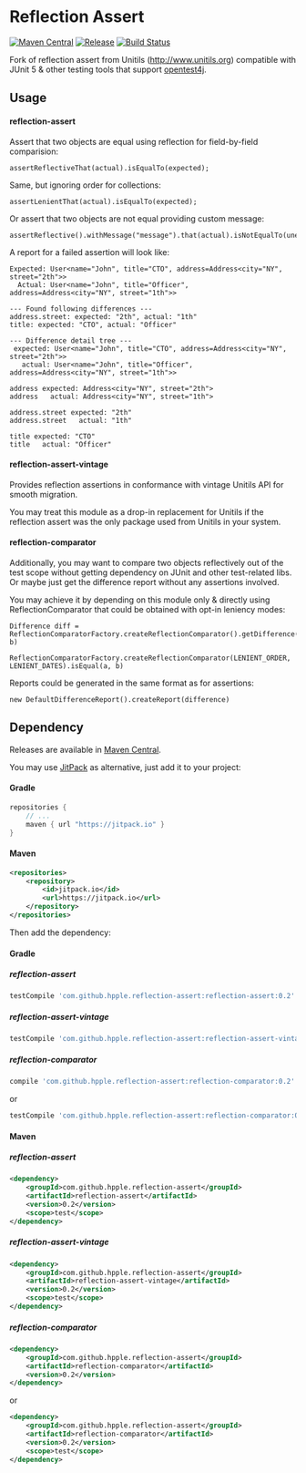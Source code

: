 Reflection Assert
=======

[![Maven Central](https://img.shields.io/maven-central/v/com.github.hpple.reflection-assert/reflection-assert.svg)](https://maven-badges.herokuapp.com/maven-central/com.github.hpple.reflection-assert/reflection-assert/)
[![Release](https://jitpack.io/v/hpple/reflection-assert.svg)](https://jitpack.io/#hpple/reflection-assert)
[![Build Status](https://app.travis-ci.com/hpple/reflection-assert.svg?branch=master)](https://app.travis-ci.com/github/hpple/reflection-assert)

Fork of reflection assert from Unitils (http://www.unitils.org) compatible with JUnit 5 & other testing tools that support [opentest4j](https://github.com/ota4j-team/opentest4j).

Usage
----------------
#### reflection-assert
Assert that two objects are equal using reflection for field-by-field comparision:

```
assertReflectiveThat(actual).isEqualTo(expected);
```
Same, but ignoring order for collections:

```
assertLenientThat(actual).isEqualTo(expected);
```
Or assert that two objects are not equal providing custom message:
```
assertReflective().withMessage("message").that(actual).isNotEqualTo(unexpected);
```

A report for a failed assertion will look like:

```
Expected: User<name="John", title="CTO", address=Address<city="NY", street="2th">>
  Actual: User<name="John", title="Officer", address=Address<city="NY", street="1th">>

--- Found following differences ---
address.street: expected: "2th", actual: "1th"
title: expected: "CTO", actual: "Officer"

--- Difference detail tree ---
 expected: User<name="John", title="CTO", address=Address<city="NY", street="2th">>
   actual: User<name="John", title="Officer", address=Address<city="NY", street="1th">>

address expected: Address<city="NY", street="2th">
address   actual: Address<city="NY", street="1th">

address.street expected: "2th"
address.street   actual: "1th"

title expected: "CTO"
title   actual: "Officer"
```

#### reflection-assert-vintage
Provides reflection assertions in conformance with vintage Unitils API for smooth migration.

You may treat this module as a drop-in replacement for Unitils if the reflection assert was the only package used from Unitils in your system.

#### reflection-comparator
Additionally, you may want to compare two objects reflectively out of the test scope without getting dependency on JUnit and other test-related libs. 
Or maybe just get the difference report without any assertions involved.

You may achieve it by depending on this module only & directly using ReflectionComparator that could be obtained with opt-in leniency modes:
```
Difference diff = ReflectionComparatorFactory.createReflectionComparator().getDifference(a, b)
```
```
ReflectionComparatorFactory.createReflectionComparator(LENIENT_ORDER, LENIENT_DATES).isEqual(a, b)
```
Reports could be generated in the same format as for assertions:
```
new DefaultDifferenceReport().createReport(difference)
```  

Dependency
----------------
Releases are available in [Maven Central](https://repo1.maven.org/maven2/com/github/hpple/reflection-assert).

You may use [JitPack](https://jitpack.io/) as alternative, just add it to your project:

#### Gradle
```gradle
repositories {
    // ...
    maven { url "https://jitpack.io" }
}
```
#### Maven
```xml
<repositories>
    <repository>
        <id>jitpack.io</id>
        <url>https://jitpack.io</url>
    </repository>
</repositories>
```
Then add the dependency:

#### Gradle
##### reflection-assert
```gradle
testCompile 'com.github.hpple.reflection-assert:reflection-assert:0.2'
```
##### reflection-assert-vintage
```gradle
testCompile 'com.github.hpple.reflection-assert:reflection-assert-vintage:0.2'
```
##### reflection-comparator
```gradle
compile 'com.github.hpple.reflection-assert:reflection-comparator:0.2'
```
or
```gradle
testCompile 'com.github.hpple.reflection-assert:reflection-comparator:0.2'
```

#### Maven
##### reflection-assert
```xml
<dependency>
    <groupId>com.github.hpple.reflection-assert</groupId>
    <artifactId>reflection-assert</artifactId>
    <version>0.2</version>
    <scope>test</scope>
</dependency>
```
##### reflection-assert-vintage
```xml
<dependency>
    <groupId>com.github.hpple.reflection-assert</groupId>
    <artifactId>reflection-assert-vintage</artifactId>
    <version>0.2</version>
    <scope>test</scope>
</dependency>
```
##### reflection-comparator
```xml
<dependency>
    <groupId>com.github.hpple.reflection-assert</groupId>
    <artifactId>reflection-comparator</artifactId>
    <version>0.2</version>
</dependency>
```
or
```xml
<dependency>
    <groupId>com.github.hpple.reflection-assert</groupId>
    <artifactId>reflection-comparator</artifactId>
    <version>0.2</version>
    <scope>test</scope>
</dependency>
```

